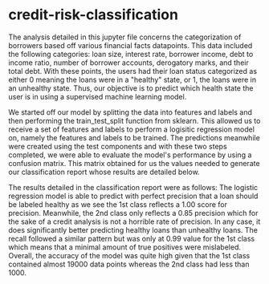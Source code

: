 # credit-risk-classification

The analysis detailed in this jupyter file concerns the categorization of borrowers based off various financial facts datapoints. This data included the following categories: loan size, interest rate, borrower income, debt to income ratio, number of borrower accounts, derogatory marks, and their total debt. With these points, the users had their loan status categorized as either 0 meaning the loans were in a "healthy" state, or 1, the loans were in an unhealthy state. Thus, our objective is to predict which health state the user is in using a supervised machine learning model.

We started off our model by splitting the data into features and labels and then performing the train_test_split function from sklearn. This allowed us to receive a set of features and labels to perform a logisitic regression model on, namely the features and labels to be trained. The predictions meanwhile were created using the test components and with these two steps completed, we were able to evaluate the model's performance by using a confusion matrix. This matrix obtained for us the values needed to generate our classification report whose results are detailed below.

The results detailed in the classification report were as follows: 
The logistic regression model is able to predict with perfect precision that a loan should be labeled healthy as we see the 1st class reflects a 1.00 score for precision. Meanwhile, the 2nd class only reflects a 0.85 precision which for the sake of a credit analysis is not a horrible rate of precision. In any case, it does significantly better predicting healthy loans than unhealthy loans.
The recall followed a similar pattern but was only at 0.99 value for the 1st class which means that a minimal amount of true positives were mislabeled. Overall, the accuracy of the model was quite high given that the 1st class contained almost 19000 data points whereas the 2nd class had less than 1000.
